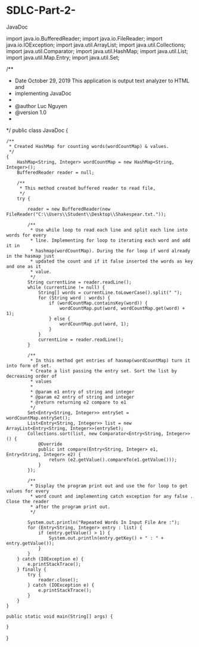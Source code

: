 # SDLC-Part-2-
JavaDoc 



import java.io.BufferedReader;
import java.io.FileReader;
import java.io.IOException;
import java.util.ArrayList;
import java.util.Collections;
import java.util.Comparator;
import java.util.HashMap;
import java.util.List;
import java.util.Map.Entry;
import java.util.Set;

/**
 * Date October 29, 2019 This application is output text analyzer to HTML and
 * implementing JavaDoc
 * 
 * @author Luc Nguyen
 * @version 1.0
 *
 */
public class JavaDoc {

	/**
	 * Created HashMap for counting words(wordCountMap) & values.
	 */
	{
		HashMap<String, Integer> wordCountMap = new HashMap<String, Integer>();
		BufferedReader reader = null;

		/**
		 * This method created buffered reader to read file,
		 */
		try {

			reader = new BufferedReader(new FileReader("C:\\Users\\Student\\Desktop\\Shakespear.txt."));

			/**
			 * Use while loop to read each line and split each line into words for every
			 * line. Implementing for loop to iterating each word and add it in
			 * hashmap(wordCountMap). During the for loop if word already in the hasmap just
			 * updated the count and if it false inserted the words as key and one as it
			 * value.
			 */
			String currentLine = reader.readLine();
			while (currentLine != null) {
				String[] words = currentLine.toLowerCase().split(" ");
				for (String word : words) {
					if (wordCountMap.containsKey(word)) {
						wordCountMap.put(word, wordCountMap.get(word) + 1);
					} else {
						wordCountMap.put(word, 1);
					}
				}
				currentLine = reader.readLine();
			}

			/**
			 * In this method get entries of hasmap(wordCountMap) turn it into form of set.
			 * Create a list passing the entry set. Sort the list by decreasing order of
			 * values
			 * 
			 * @param e1 entry of string and integer
			 * @param e2 entry of string and integer
			 * @return returning e2 compare to e1
			 */
			Set<Entry<String, Integer>> entrySet = wordCountMap.entrySet();
			List<Entry<String, Integer>> list = new ArrayList<Entry<String, Integer>>(entrySet);
			Collections.sort(list, new Comparator<Entry<String, Integer>>() {
				@Override
				public int compare(Entry<String, Integer> e1, Entry<String, Integer> e2) {
					return (e2.getValue().compareTo(e1.getValue()));
				}
			});

			/**
			 * Display the program print out and use the for loop to get values for every
			 * word count and implementing catch exception for any false . Close the reader
			 * after the program print out.
			 */

			System.out.println("Repeated Words In Input File Are :");
			for (Entry<String, Integer> entry : list) {
				if (entry.getValue() > 1) {
					System.out.println(entry.getKey() + " : " + entry.getValue());
				}
			}
		} catch (IOException e) {
			e.printStackTrace();
		} finally {
			try {
				reader.close();
			} catch (IOException e) {
				e.printStackTrace();
			}
		}
	}

	public static void main(String[] args) {

	}
}
